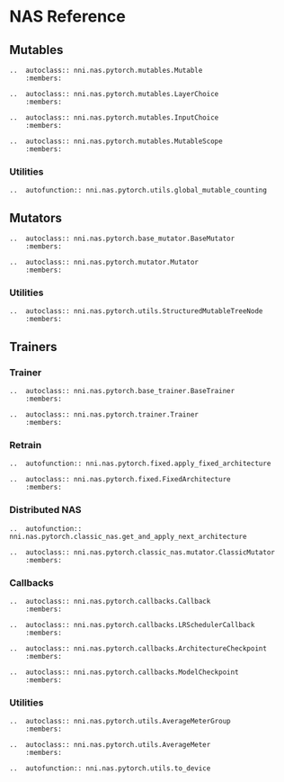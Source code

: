 # NAS Reference

## Mutables

```eval_rst
..  autoclass:: nni.nas.pytorch.mutables.Mutable
    :members:

..  autoclass:: nni.nas.pytorch.mutables.LayerChoice
    :members:

..  autoclass:: nni.nas.pytorch.mutables.InputChoice
    :members:

..  autoclass:: nni.nas.pytorch.mutables.MutableScope
    :members:
```

### Utilities

```eval_rst
..  autofunction:: nni.nas.pytorch.utils.global_mutable_counting
```

## Mutators

```eval_rst
..  autoclass:: nni.nas.pytorch.base_mutator.BaseMutator
    :members:

..  autoclass:: nni.nas.pytorch.mutator.Mutator
    :members:
```

### Utilities

```eval_rst
..  autoclass:: nni.nas.pytorch.utils.StructuredMutableTreeNode
    :members:
```

## Trainers

### Trainer

```eval_rst
..  autoclass:: nni.nas.pytorch.base_trainer.BaseTrainer
    :members:

..  autoclass:: nni.nas.pytorch.trainer.Trainer
    :members:
```

### Retrain

```eval_rst
..  autofunction:: nni.nas.pytorch.fixed.apply_fixed_architecture

..  autoclass:: nni.nas.pytorch.fixed.FixedArchitecture
    :members:
```

### Distributed NAS

```eval_rst
..  autofunction:: nni.nas.pytorch.classic_nas.get_and_apply_next_architecture

..  autoclass:: nni.nas.pytorch.classic_nas.mutator.ClassicMutator
    :members:
```

### Callbacks

```eval_rst
..  autoclass:: nni.nas.pytorch.callbacks.Callback
    :members:

..  autoclass:: nni.nas.pytorch.callbacks.LRSchedulerCallback
    :members:

..  autoclass:: nni.nas.pytorch.callbacks.ArchitectureCheckpoint
    :members:

..  autoclass:: nni.nas.pytorch.callbacks.ModelCheckpoint
    :members:
```

### Utilities

```eval_rst
..  autoclass:: nni.nas.pytorch.utils.AverageMeterGroup
    :members:

..  autoclass:: nni.nas.pytorch.utils.AverageMeter
    :members:

..  autofunction:: nni.nas.pytorch.utils.to_device
```
